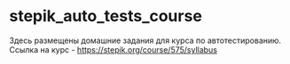 # stepik_auto_tests_course
Здесь размещены домашние задания для курса по автотестированию.
Ссылка на курс - https://stepik.org/course/575/syllabus
